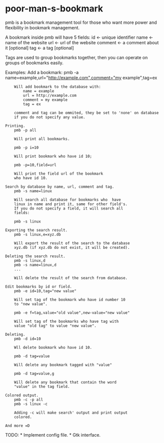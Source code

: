 # poor-man-s-bookmark

pmb is a bookmark management tool for those who want more power and flexibility
in bookmark management.

A bookmark inside pmb will have 5 fields:
	id		<- unique identifier
	name		<- name of the website
	url		<- url of the website
	comment		<- a comment about it [optional]
	tag		<- a tag [optional]

Tags are used to group bookmarks together, then you can operate on groups of
bookmarks easily.

Examples:
	Add a bookmark:
		pmb -a name=example,url="http://example.com",comment="my example",tag=ex

		Will add bookmark to the database with:
			name = example
			url = http://example.com
			comment = my example
			tag = ex

		comment and tag can be ommited, they be set to 'none' on database
		if you do not specify any value.

	Printing.
		pmb -p all

		Will print all bookmarks.

		pmb -p i=10

		Will print bookmark who have id 10;

		pmb -p=10,field=url

		Will print the field url of the bookmark
		who have id 10.

	Search by database by name, url, comment and tag.
		pmb -s name=linux 

		Will search all database for bookmarks who  have
		linux in name and print it, same for other field's.
		If you do not specify a field, it will search all
		fields:

		pmb -s linux	

	Exporting the search result.
		pmb -s linux,e=xyz.db

		Will export the result of the search to the database
		xyz.db (if xyz.db do not exist, it will be created).

	Deleting the search result.
		pmb -s linux,d
		pmb -s name=linux,d
		...

		Will delete the result of the search from database.

	Edit bookmarks by id or field.
		pmb -e id=10,tag="new value"

		Will set tag of the bookmark who have id number 10
		to "new value".

		pmb -e f=tag,value="old value",new-value="new value"

		Will set tag of the bookmarks who have tag with 
		value "old tag" to value "new value".
		
	Deleting.
		pmb -d id=10

		Wll delete bookmark who have id 10.

		pmb -d tag=value

		Will delete any bookmark tagged with "value"

		pmb -d tag=value,g

		Will delete any bookmark that contain the word
		"value" in the tag field.
			
	Colored output.
		pmb -c -p all
		pmb -s linux -c

		Adding -c will make search' output and print output
		colored.	

	And more =D

TODO:
	* Implement config file.
	* Gtk interface.
